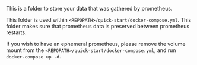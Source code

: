 This is a folder to store your data that was gathered by prometheus.

This folder is used within `<REPOPATH>/quick-start/docker-compose.yml`. This folder 
makes sure that prometheus data is preserved between prometheus restarts. 

If you wish to have an ephemeral prometheus, please remove the volume mount
from the `<REPOPATH>/quick-start/docker-compose.yml`, and run `docker-compose up -d`.